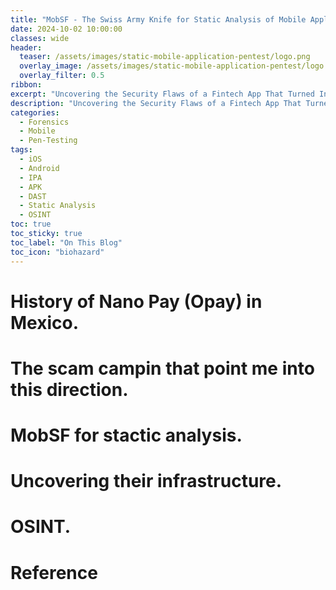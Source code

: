 ```yaml
---
title: "MobSF - The Swiss Army Knife for Static Analysis of Mobile Applications"
date: 2024-10-02 10:00:00
classes: wide
header:
  teaser: /assets/images/static-mobile-application-pentest/logo.png
  overlay_image: /assets/images/static-mobile-application-pentest/logo.png
  overlay_filter: 0.5
ribbon: 
excerpt: "Uncovering the Security Flaws of a Fintech App That Turned Into Fraud After Shutdown Part 1"
description: "Uncovering the Security Flaws of a Fintech App That Turned Into Fraud After Shutdown Part 1"
categories:
  - Forensics
  - Mobile
  - Pen-Testing
tags:
  - iOS
  - Android
  - IPA
  - APK
  - DAST
  - Static Analysis
  - OSINT
toc: true
toc_sticky: true
toc_label: "On This Blog"
toc_icon: "biohazard"
---
```

# History of Nano Pay (Opay) in Mexico.

# The scam campin that point me into this direction. 

# MobSF for stactic analysis.

# Uncovering their infrastructure.

# OSINT.

# Reference 

